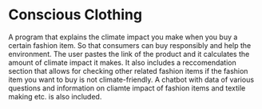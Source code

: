 # Conscious Clothing


A program that explains the climate impact you make when you buy a certain fashion item. So that consumers can buy responsibly and help the environment. The user pastes the link of the product and it calculates the amount of climate impact it makes. It also includes a reccomendation section that allows for checking other related fashion items if the fashion item you want to buy is not climate-friendly. A chatbot with data of various questions and information on cliamte impact of fashion items and textile making etc. is also included.
